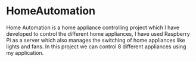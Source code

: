 # HomeAutomation
Home Automation is a home appliance controlling project which I have developed to control the different home appliances, I have used Raspberry Pi as a server which also manages the switching of home appliances like lights and fans. In this project we can control 8 different appliances using my application.     
